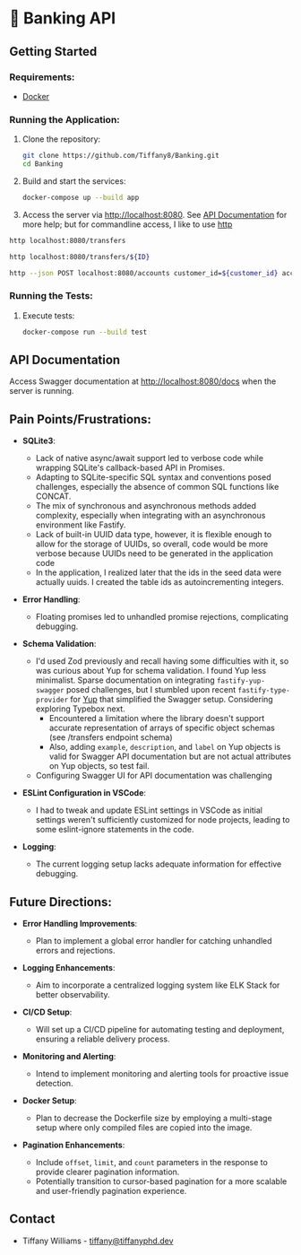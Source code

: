 # 🏦 Banking API

## Getting Started

### Requirements:
- [Docker](https://www.docker.com/products/docker-desktop/)

### Running the Application:
1. Clone the repository:
    ```bash
    git clone https://github.com/Tiffany8/Banking.git
    cd Banking
    ```

2. Build and start the services:
    ```bash
    docker-compose up --build app
    ```

3. Access the server via [http://localhost:8080](http://localhost:8080).  See [API Documentation](#api-documentation) for more help; but for commandline access, I like to use [http](www.httpie.com)
  ```bash
  http localhost:8080/transfers
  ```

  ```bash
  http localhost:8080/transfers/${ID}
  ```

  ```bash
  http --json POST localhost:8080/accounts customer_id=${customer_id} account_number=${account_number} routing_number=${valid_routing_number} 
  ```

### Running the Tests:
1. Execute tests:
    ```bash
    docker-compose run --build test
    ```

## API Documentation

Access Swagger documentation at [http://localhost:8080/docs](http://localhost:8080/docs) when the server is running.

## Pain Points/Frustrations:

- **SQLite3**:
   - Lack of native async/await support led to verbose code while wrapping SQLite's callback-based API in Promises.
   - Adapting to SQLite-specific SQL syntax and conventions posed challenges, especially the absence of common SQL functions like CONCAT.
   - The mix of synchronous and asynchronous methods added complexity, especially when integrating with an asynchronous environment like Fastify.
   - Lack of built-in UUID data type, however, it is flexible enough to allow for the storage of UUIDs, so overall, code would be more verbose because UUIDs need to be generated in the application code
   - In the application, I realized later that the ids in the seed data were actually uuids. I created the table ids as autoincrementing integers. 

- **Error Handling**: 
   - Floating promises led to unhandled promise rejections, complicating debugging.

- **Schema Validation**:
   - I'd used Zod previously and recall having some difficulties with it, so was curious about Yup for schema validation. I found Yup less minimalist. Sparse documentation on integrating `fastify-yup-swagger` posed challenges, but I stumbled upon recent `fastify-type-provider` for [Yup](https://github.com/jorgevrgs/fastify-type-provider-yup) that simplified the Swagger setup. Considering exploring Typebox next.
        - Encountered a limitation where the library doesn't support accurate representation of arrays of specific object schemas (see /transfers endpoint schema)
        - Also, adding `example`, `description`, and `label` on Yup objects is valid for Swagger API documentation but are not actual attributes on Yup objects, so test fail.
   - Configuring Swagger UI for API documentation was challenging

- **ESLint Configuration in VSCode**:
   - I had to tweak and update ESLint settings in VSCode as initial settings weren't sufficiently customized for node projects, leading to some eslint-ignore statements in the code.

- **Logging**:
   - The current logging setup lacks adequate information for effective debugging.

## Future Directions:

- **Error Handling Improvements**:
   - Plan to implement a global error handler for catching unhandled errors and rejections.

- **Logging Enhancements**:
   - Aim to incorporate a centralized logging system like ELK Stack for better observability.

- **CI/CD Setup**:
   - Will set up a CI/CD pipeline for automating testing and deployment, ensuring a reliable delivery process.

- **Monitoring and Alerting**:
   - Intend to implement monitoring and alerting tools for proactive issue detection.

- **Docker Setup**:
   - Plan to decrease the Dockerfile size by employing a multi-stage setup where only compiled files are copied into the image.

- **Pagination Enhancements**:
   - Include `offset`, `limit`, and `count` parameters in the response to provide clearer pagination information.
   - Potentially transition to cursor-based pagination for a more scalable and user-friendly pagination experience.

## Contact

- Tiffany Williams - tiffany@tiffanyphd.dev
